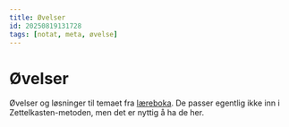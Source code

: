 ```yaml
---
title: Øvelser
id: 20250819131728
tags: [notat, meta, øvelse]
---
```

# Øvelser
Øvelser og løsninger til temaet fra [læreboka]([[20250819132052]]). De passer egentlig ikke inn i Zettelkasten-metoden, men det er nyttig å ha de her.